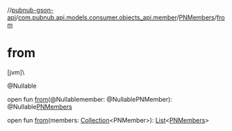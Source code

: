 //[pubnub-gson-api](../../../index.md)/[com.pubnub.api.models.consumer.objects_api.member](../index.md)/[PNMembers](index.md)/[from](from.md)

# from

[jvm]\

@Nullable

open fun [from](from.md)(@Nullablemember: @NullablePNMember): @Nullable[PNMembers](index.md)

open fun [from](from.md)(members: [Collection](https://docs.oracle.com/javase/8/docs/api/java/util/Collection.html)&lt;PNMember&gt;): [List](https://docs.oracle.com/javase/8/docs/api/java/util/List.html)&lt;[PNMembers](index.md)&gt;
